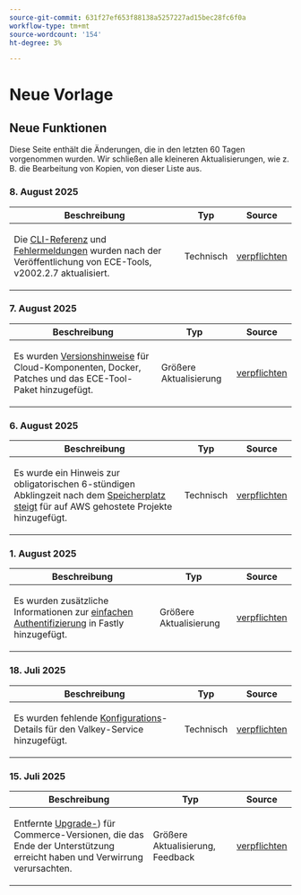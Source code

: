```yaml
---
source-git-commit: 631f27ef653f88138a5257227ad15bec28fc6f0a
workflow-type: tm+mt
source-wordcount: '154'
ht-degree: 3%

---
```

# Neue Vorlage

## Neue Funktionen

Diese Seite enthält die Änderungen, die in den letzten 60 Tagen vorgenommen wurden. Wir schließen alle kleineren Aktualisierungen, wie z. B. die Bearbeitung von Kopien, von dieser Liste aus.

### &#x200B;8. August 2025

<table style="table-layout:auto;">
  <thead>
    <tr>
      <th>Beschreibung</th>
      <th>Typ</th>
      <th>Source</th>
    </tr>
  </thead>
  <tbody>
    <tr>
      <td><p>Die <a href="https://experienceleague.adobe.com/en/docs/commerce-on-cloud/user-guide/dev-tools/ece-tools/ece-tools-cli-reference">CLI-Referenz</a> und <a href="https://experienceleague.adobe.com/en/docs/commerce-on-cloud/user-guide/dev-tools/ece-tools/error-reference">Fehlermeldungen</a> wurden nach der Veröffentlichung von ECE-Tools, v2002.2.7 aktualisiert.</p>
</td>
      <td>
        Technisch
      </td>
      <td><a href="https://github.com/AdobeDocs/commerce-on-cloud.en/commit/8cf7b01cbd9fe32a89d83db5b4eac7638b834c49">verpflichten</a></td>
    </tr>
  </tbody>
</table>

### &#x200B;7. August 2025

<table style="table-layout:auto;">
  <thead>
    <tr>
      <th>Beschreibung</th>
      <th>Typ</th>
      <th>Source</th>
    </tr>
  </thead>
  <tbody>
    <tr>
      <td><p>Es wurden <a href="https://experienceleague.adobe.com/en/docs/commerce-on-cloud/user-guide/release-notes/cloud-tools-suite">Versionshinweise</a> für Cloud-Komponenten, Docker, Patches und das ECE-Tool-Paket hinzugefügt.</p>
</td>
      <td>
        Größere Aktualisierung
      </td>
      <td><a href="https://github.com/AdobeDocs/commerce-on-cloud.en/commit/7aecdc89a2f4e0103cfe46ed1c2dc7b93566baf5">verpflichten</a></td>
    </tr>
  </tbody>
</table>

### &#x200B;6. August 2025

<table style="table-layout:auto;">
  <thead>
    <tr>
      <th>Beschreibung</th>
      <th>Typ</th>
      <th>Source</th>
    </tr>
  </thead>
  <tbody>
    <tr>
      <td><p>Es wurde ein Hinweis zur obligatorischen 6-stündigen Abklingzeit nach dem <a href="https://experienceleague.adobe.com/en/docs/commerce-on-cloud/user-guide/develop/storage/manage-disk-space">Speicherplatz steigt</a> für auf AWS gehostete Projekte hinzugefügt.</p>
</td>
      <td>
        Technisch
      </td>
      <td><a href="https://github.com/AdobeDocs/commerce-on-cloud.en/commit/a04d056377da4fec9a54503d959f90ebf605de41">verpflichten</a></td>
    </tr>
  </tbody>
</table>

### &#x200B;1. August 2025

<table style="table-layout:auto;">
  <thead>
    <tr>
      <th>Beschreibung</th>
      <th>Typ</th>
      <th>Source</th>
    </tr>
  </thead>
  <tbody>
    <tr>
      <td><p>Es wurden zusätzliche Informationen zur <a href="https://experienceleague.adobe.com/en/docs/commerce-on-cloud/user-guide/cdn/setup-fastly/fastly-custom-cache-configuration">einfachen Authentifizierung</a> in Fastly hinzugefügt.</p>
</td>
      <td>
        Größere Aktualisierung
      </td>
      <td><a href="https://github.com/AdobeDocs/commerce-on-cloud.en/commit/6d949fbbab631e633ba27641a48829d74856fcaa">verpflichten</a></td>
    </tr>
  </tbody>
</table>

### &#x200B;18. Juli 2025

<table style="table-layout:auto;">
  <thead>
    <tr>
      <th>Beschreibung</th>
      <th>Typ</th>
      <th>Source</th>
    </tr>
  </thead>
  <tbody>
    <tr>
      <td><p>Es wurden fehlende <a href="https://experienceleague.adobe.com/en/docs/commerce-on-cloud/user-guide/configure/service/valkey">Konfigurations</a>-Details für den Valkey-Service hinzugefügt.</p>
</td>
      <td>
        Technisch
      </td>
      <td><a href="https://github.com/AdobeDocs/commerce-on-cloud.en/commit/add0d4f3bd91b66fd1bd8f5306ff206076121871">verpflichten</a></td>
    </tr>
  </tbody>
</table>

### &#x200B;15. Juli 2025

<table style="table-layout:auto;">
  <thead>
    <tr>
      <th>Beschreibung</th>
      <th>Typ</th>
      <th>Source</th>
    </tr>
  </thead>
  <tbody>
    <tr>
      <td><p>Entfernte <a href="https://experienceleague.adobe.com/en/docs/commerce-on-cloud/user-guide/develop/upgrade/commerce-version">Upgrade-</a>) für Commerce-Versionen, die das Ende der Unterstützung erreicht haben und Verwirrung verursachten.</p>
</td>
      <td>
        Größere Aktualisierung, Feedback
      </td>
      <td><a href="https://github.com/AdobeDocs/commerce-on-cloud.en/commit/7c0fcf520cd76f25d51f3a644a60132ac6028959">verpflichten</a></td>
    </tr>
  </tbody>
</table>
